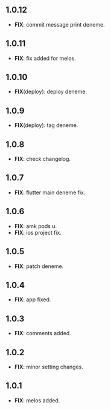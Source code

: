 ## 1.0.12

 - **FIX**: commit message print deneme.

## 1.0.11

 - **FIX**: fix added for melos.

## 1.0.10

 - **FIX**(deploy): deploy deneme.

## 1.0.9

 - **FIX**(deploy): tag deneme.

## 1.0.8

 - **FIX**: check changelog.

## 1.0.7

 - **FIX**: flutter main deneme fix.

## 1.0.6

 - **FIX**: amk pods u.
 - **FIX**: ios project fix.

## 1.0.5

 - **FIX**: patch deneme.

## 1.0.4

 - **FIX**: app fixed.

## 1.0.3

 - **FIX**: comments added.

## 1.0.2

 - **FIX**: minor setting changes.

## 1.0.1

 - **FIX**: melos added.

